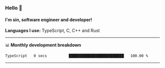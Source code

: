 ### Hello 👋
#### I'm sin, software engineer and developer!

**Languages I use:** TypeScript, C, C++ and Rust

---
📊 **Monthly development breakdown**

<!--START_SECTION:waka-->

```txt
TypeScript   0 secs          █████████████████████████   100.00 %
```

<!--END_SECTION:waka-->

---
